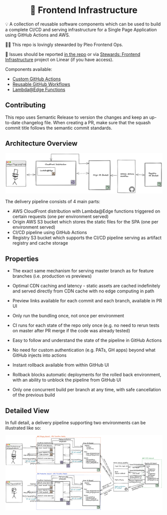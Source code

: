 <h1 align="center">
  🔋 Frontend Infrastructure
</h1>

💡 A collection of reusable software components which can be used to build a
complete CI/CD and serving infrastructure for a Single Page Application using
GitHub Actions and AWS.

👨‍🔧 This repo is lovingly stewarded by Pleo Frontend Ops.

🐛 Issues should be reported
[in the repo](https://github.com/pleo-io/frontend-infrastructure/issues) or via
[Stewards: Frontend Infrastructure](https://linear.app/pleo/project/stewards-frontend-infrastructure-53a0a536f855)
project on Linear (if you have access).

Components available:

- [Custom GitHub Actions](/actions)
- [Reusable GitHub Workflows](/workflows)
- [Lambda@Edge Functions](/edge-lambdas)

## Contributing

This repo uses Semantic Release to version the changes and keep an up-to-date
changelog file. When creating a PR, make sure that the squash commit title
follows the semantic commit standards.

## Architecture Overview

![](simple.png)

The delivery pipeline consists of 4 main parts:

- AWS CloudFront distribution with Lambda@Edge functions triggered on certain
  requests (one per environment served)
- Origin AWS S3 bucket which stores the static files for the SPA (one per
  environment served)
- CI/CD pipeline using GitHub Actions
- Registry S3 bucket which supports the CI/CD pipeline serving as artifact
  registry and cache storage

## Properties

- The exact same mechanism for serving master branch as for feature branches
  (i.e. production vs previews)
- Optimal CDN caching and latency - static assets are cached indefinitely and
  served directly from CDN cache with no edge computing in path
- Preview links available for each commit and each branch, available in PR UI

- Only run the bundling once, not once per environment
- CI runs for each state of the repo only once (e.g. no need to rerun tests on
  master after PR merge if the code was already tested)
- Easy to follow and understand the state of the pipeline in GitHub Actions
- No need for custom authentication (e.g. PATs, GH apps) beyond what GitHub
  injects into actions
- Instant rollback available from within GitHub UI
- Rollback blocks automatic deployments for the rolled back environment, with an
  ability to unblock the pipeline from GitHub UI
- Only one concurrent build per branch at any time, with safe cancellation of
  the previous build

## Detailed View

In full detail, a delivery pipeline supporting two environments can be
illustrated like so:

![](full.png)
